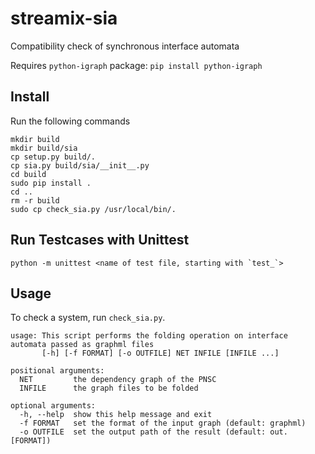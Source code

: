 # streamix-sia
Compatibility check of synchronous interface automata

Requires `python-igraph` package: `pip install python-igraph`

## Install

Run the following commands

    mkdir build
    mkdir build/sia
    cp setup.py build/.
    cp sia.py build/sia/__init__.py
    cd build
    sudo pip install .
    cd ..
    rm -r build
    sudo cp check_sia.py /usr/local/bin/.

## Run Testcases with Unittest

    python -m unittest <name of test file, starting with `test_`>

## Usage
To check a system, run `check_sia.py`.

    usage: This script performs the folding operation on interface automata passed as graphml files
           [-h] [-f FORMAT] [-o OUTFILE] NET INFILE [INFILE ...]

    positional arguments:
      NET         the dependency graph of the PNSC
      INFILE      the graph files to be folded

    optional arguments:
      -h, --help  show this help message and exit
      -f FORMAT   set the format of the input graph (default: graphml)
      -o OUTFILE  set the output path of the result (default: out.[FORMAT])

